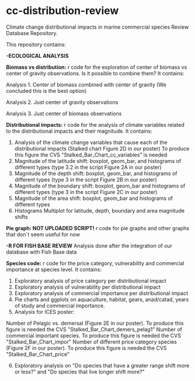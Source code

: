 # cc-distribution-review

Climate change distributional impacts in marine commercial species Review Database Repository.

This repository contains:

<strong>-ECOLOGICAL ANALYSIS</strong>

<strong>Biomass vs distribution:</strong>
r code for the exploration of center of biomass vs center of gravity observations. Is it possible to combine them? It contains:

Analysis 1. Center of biomass combined with center of gravity (We concluded this is the best option)

Analysis 2. Just center of gravity observations 

Analysis 3. Just center of biomass observations

<strong>Distributional impacts:</strong> 
r code for the analysis of climate variables related to the distributional impacts and their magnitude. It contains:
1. Analysis of the climate change variables that cause each of the distributional impacts (Stalked chart Figure 2D in our poster) To produce this figure the CVS "Stalked_Bar_Chart_cc_variables" is needed 
2. Magnitude of the latitude shift: boxplot, geom_bar, and histograms of different types (type 3.2 in the script Figure 2A in our poster)
3. Magnitude of the depth shift: boxplot, geom_bar, and histograms of different types (type 3 in the script Figure 2B in our poster)
4. Magnitude of the boundary shift: boxplot, geom_bar and histograms of different types (type 3 in the script Figure 2C in our poster)
5. Magnitude of the area shift: boxplot, geom_bar and histograms of different types
6. Histograms Multiplot for latitude, depth, boundary and area magnitude shifts

<strong>Pie graph: NOT UPLOADED SCRIPT!</strong>
r code for pie graphs and other graphs that don´t seem useful for now


<strong>-R FOR FISH BASE REVIEW</strong>
Analysis done after the integration of our database with Fish Base data

<strong>Species code:</strong>
r code for the price category, vulnerability and commercial importance at species level. It contains:
1. Exploratory analysis of price category per distributional impact
2. Exploratory analysis of vulnerability per distributional impact
3. Exploratory analysis of commercial importance per distributional impact
4. Pie charts and ggplots on aquaculture, habitat, gears, anad/catad, years of study and commercial importance.
5. Analysis for ICES poster:

Number of Pelagic vs. demersal (Figure 2E in our poster). To produce this figure is needed the CVS "Stalked_Bar_Chart_demers_pelag1"
Number of commercial important species. To produce this figure is needed the CVS "Stalked_Bar_Chart_impor"
Number of different price category species (Figure 2F in our poster). To produce this figure is needed the CVS "Stalked_Bar_Chart_price"

6. Exploratory analysis on "Do species that have a greater range shift more or less?" and "Do species that live longer shift more?"


